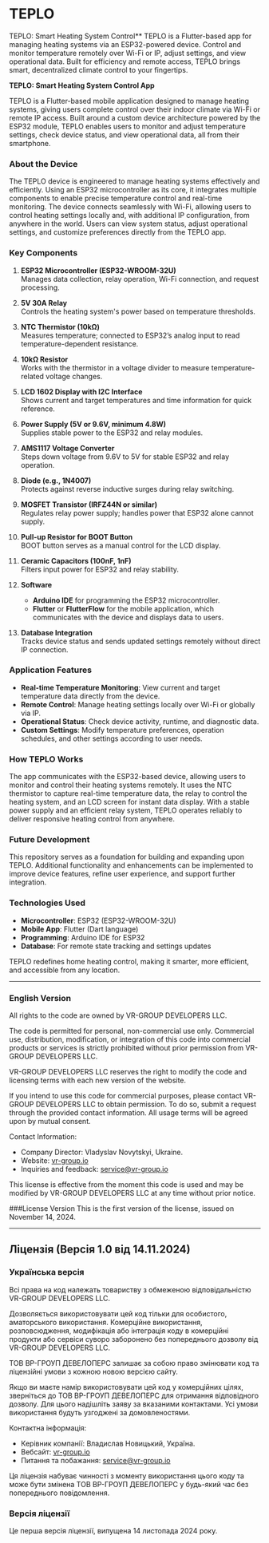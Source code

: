 # TEPLO
TEPLO: Smart Heating System Control**   TEPLO is a Flutter-based app for managing heating systems via an ESP32-powered device. Control and monitor temperature remotely over Wi-Fi or IP, adjust settings, and view operational data. Built for efficiency and remote access, TEPLO brings smart, decentralized climate control to your fingertips.

**TEPLO: Smart Heating System Control App**

TEPLO is a Flutter-based mobile application designed to manage heating systems, giving users complete control over their indoor climate via Wi-Fi or remote IP access. Built around a custom device architecture powered by the ESP32 module, TEPLO enables users to monitor and adjust temperature settings, check device status, and view operational data, all from their smartphone.

### About the Device

The TEPLO device is engineered to manage heating systems effectively and efficiently. Using an ESP32 microcontroller as its core, it integrates multiple components to enable precise temperature control and real-time monitoring. The device connects seamlessly with Wi-Fi, allowing users to control heating settings locally and, with additional IP configuration, from anywhere in the world. Users can view system status, adjust operational settings, and customize preferences directly from the TEPLO app.

### Key Components

1. **ESP32 Microcontroller (ESP32-WROOM-32U)**  
   Manages data collection, relay operation, Wi-Fi connection, and request processing.

2. **5V 30A Relay**  
   Controls the heating system's power based on temperature thresholds.

3. **NTC Thermistor (10kΩ)**  
   Measures temperature; connected to ESP32’s analog input to read temperature-dependent resistance.

4. **10kΩ Resistor**  
   Works with the thermistor in a voltage divider to measure temperature-related voltage changes.

5. **LCD 1602 Display with I2C Interface**  
   Shows current and target temperatures and time information for quick reference.

6. **Power Supply (5V or 9.6V, minimum 4.8W)**  
   Supplies stable power to the ESP32 and relay modules.

7. **AMS1117 Voltage Converter**  
   Steps down voltage from 9.6V to 5V for stable ESP32 and relay operation.

8. **Diode (e.g., 1N4007)**  
   Protects against reverse inductive surges during relay switching.

9. **MOSFET Transistor (IRFZ44N or similar)**  
   Regulates relay power supply; handles power that ESP32 alone cannot supply.

10. **Pull-up Resistor for BOOT Button**  
    BOOT button serves as a manual control for the LCD display.

11. **Ceramic Capacitors (100nF, 1nF)**  
    Filters input power for ESP32 and relay stability.

12. **Software**  
    - **Arduino IDE** for programming the ESP32 microcontroller.
    - **Flutter** or **FlutterFlow** for the mobile application, which communicates with the device and displays data to users.

13. **Database Integration**  
    Tracks device status and sends updated settings remotely without direct IP connection.

### Application Features

- **Real-time Temperature Monitoring**: View current and target temperature data directly from the device.
- **Remote Control**: Manage heating settings locally over Wi-Fi or globally via IP.
- **Operational Status**: Check device activity, runtime, and diagnostic data.
- **Custom Settings**: Modify temperature preferences, operation schedules, and other settings according to user needs.

### How TEPLO Works

The app communicates with the ESP32-based device, allowing users to monitor and control their heating systems remotely. It uses the NTC thermistor to capture real-time temperature data, the relay to control the heating system, and an LCD screen for instant data display. With a stable power supply and an efficient relay system, TEPLO operates reliably to deliver responsive heating control from anywhere.

### Future Development

This repository serves as a foundation for building and expanding upon TEPLO. Additional functionality and enhancements can be implemented to improve device features, refine user experience, and support further integration.

### Technologies Used

- **Microcontroller**: ESP32 (ESP32-WROOM-32U)
- **Mobile App**: Flutter (Dart language)
- **Programming**: Arduino IDE for ESP32
- **Database**: For remote state tracking and settings updates

TEPLO redefines home heating control, making it smarter, more efficient, and accessible from any location.

---
### English Version
All rights to the code are owned by VR-GROUP DEVELOPERS LLC.

The code is permitted for personal, non-commercial use only. Commercial use, distribution, modification, or integration of this code into commercial products or services is strictly prohibited without prior permission from VR-GROUP DEVELOPERS LLC.

VR-GROUP DEVELOPERS LLC reserves the right to modify the code and licensing terms with each new version of the website.

If you intend to use this code for commercial purposes, please contact VR-GROUP DEVELOPERS LLC to obtain permission. To do so, submit a request through the provided contact information. All usage terms will be agreed upon by mutual consent.

Contact Information:
- Company Director: Vladyslav Novytskyi, Ukraine.
- Website: [vr-group.io](https://vr-group.io)
- Inquiries and feedback: [service@vr-group.io](mailto:service@vr-group.io)

This license is effective from the moment this code is used and may be modified by VR-GROUP DEVELOPERS LLC at any time without prior notice.

###License Version
This is the first version of the license, issued on November 14, 2024.


---

## Ліцензія (Версія 1.0 від 14.11.2024)

### Українська версія
Всі права на код належать товариству з обмеженою відповідальністю VR-GROUP DEVELOPERS LLC.

Дозволяється використовувати цей код тільки для особистого, аматорського використання. Комерційне використання, розповсюдження, модифікація або інтеграція коду в комерційні продукти або сервіси суворо заборонено без попереднього дозволу від VR-GROUP DEVELOPERS LLC.

ТОВ ВР-ГРОУП ДЕВЕЛОПЕРС залишає за собою право змінювати код та ліцензійні умови з кожною новою версією сайту.

Якщо ви маєте намір використовувати цей код у комерційних цілях, зверніться до ТОВ ВР-ГРОУП ДЕВЕЛОПЕРС для отримання відповідного дозволу. Для цього надішліть заяву за вказаними контактами. Усі умови використання будуть узгоджені за домовленостями.

Контактна інформація:
- Керівник компанії: Владислав Новицький, Україна.
- Вебсайт: [vr-group.io](https://vr-group.io)
- Питання та побажання: [service@vr-group.io](mailto:service@vr-group.io)

Ця ліцензія набуває чинності з моменту використання цього коду та може бути змінена ТОВ ВР-ГРОУП ДЕВЕЛОПЕРС у будь-який час без попереднього повідомлення.

### Версія ліцензії
Це перша версія ліцензії, випущена 14 листопада 2024 року.

